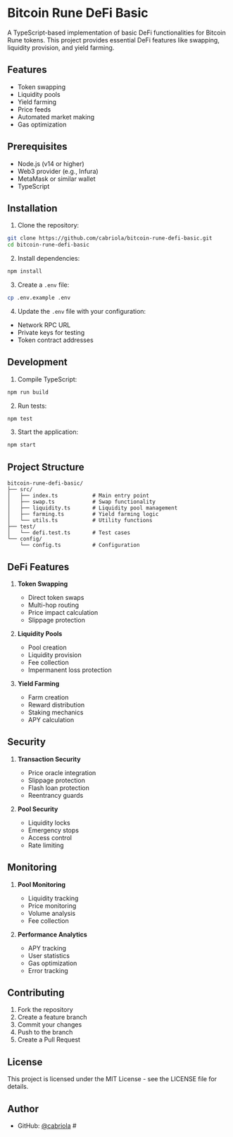 # Bitcoin Rune DeFi Basic

A TypeScript-based implementation of basic DeFi functionalities for Bitcoin Rune tokens. This project provides essential DeFi features like swapping, liquidity provision, and yield farming.

## Features

- Token swapping
- Liquidity pools
- Yield farming
- Price feeds
- Automated market making
- Gas optimization

## Prerequisites

- Node.js (v14 or higher)
- Web3 provider (e.g., Infura)
- MetaMask or similar wallet
- TypeScript

## Installation

1. Clone the repository:
```bash
git clone https://github.com/cabriola/bitcoin-rune-defi-basic.git
cd bitcoin-rune-defi-basic
```

2. Install dependencies:
```bash
npm install
```

3. Create a `.env` file:
```bash
cp .env.example .env
```

4. Update the `.env` file with your configuration:
- Network RPC URL
- Private keys for testing
- Token contract addresses

## Development

1. Compile TypeScript:
```bash
npm run build
```

2. Run tests:
```bash
npm test
```

3. Start the application:
```bash
npm start
```

## Project Structure

```
bitcoin-rune-defi-basic/
├── src/
│   ├── index.ts           # Main entry point
│   ├── swap.ts            # Swap functionality
│   ├── liquidity.ts       # Liquidity pool management
│   ├── farming.ts         # Yield farming logic
│   └── utils.ts           # Utility functions
├── test/
│   └── defi.test.ts       # Test cases
└── config/
    └── config.ts          # Configuration
```

## DeFi Features

1. **Token Swapping**
   - Direct token swaps
   - Multi-hop routing
   - Price impact calculation
   - Slippage protection

2. **Liquidity Pools**
   - Pool creation
   - Liquidity provision
   - Fee collection
   - Impermanent loss protection

3. **Yield Farming**
   - Farm creation
   - Reward distribution
   - Staking mechanics
   - APY calculation

## Security

1. **Transaction Security**
   - Price oracle integration
   - Slippage protection
   - Flash loan protection
   - Reentrancy guards

2. **Pool Security**
   - Liquidity locks
   - Emergency stops
   - Access control
   - Rate limiting

## Monitoring

1. **Pool Monitoring**
   - Liquidity tracking
   - Price monitoring
   - Volume analysis
   - Fee collection

2. **Performance Analytics**
   - APY tracking
   - User statistics
   - Gas optimization
   - Error tracking

## Contributing

1. Fork the repository
2. Create a feature branch
3. Commit your changes
4. Push to the branch
5. Create a Pull Request

## License

This project is licensed under the MIT License - see the LICENSE file for details.

## Author

- GitHub: [@cabriola](https://github.com/cabriola) #
